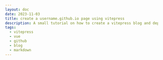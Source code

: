 ```yaml
---
layout: doc
date: 2023-11-03
title: create a username.github.io page using vitepress
description: A small tutorial on how to create a vitepress blog and deploy it to your username.github.io page
tags:
  - vitepress
  - vue
  - github
  - blog
  - markdown
---
```


<Title/>

To have your own vitepress blog running on _username_.github.io in no time, follow these easy steps:

## Create a new repo

Inside your own github account, create a new repo called _username.github.io_ where username is your actual github username. This is important, since otherwise repos `page` wont be deployed to the root folder of the username.github.io subdomain.

## Create your vitepress blog

Follow [vitepress' getting started guide](https://vitepress.dev/guide/getting-started) and set up your vitepress project

## Change the `build` command

In your `package.json` file, change 

```json5
"build": "vitepress build",
```

to

```json5
"build": "vitepress build --outDir _site",
```

This is required for the deployment action to work.

## Create the workflow file

Create a new file in your repo called `.github/workflows/main.yml` and paste the contents of [this file](https://github.com/Mtillmann/mtillmann.github.io/blob/main/.github/workflows/main.yml) into it.

It's based on github's basic jekyll workflow, but instead of building a jekyll site, it builds and deployes a vitepress site.

## Change your repo settings

In your `username.github.io` repo, go to `Settings` -> `Pages` and set the `Source` to `Github Actions`. Then click `Save`.

## Push your changes

Push your changes to github and wait for the action to finish. After that, your vitepress blog should be available at `username.github.io`.

### Final words

The workflow will work for any nodeish static site generator, the important bit is the call to `npm run build` and that the output is generated into in the `_site` folder.